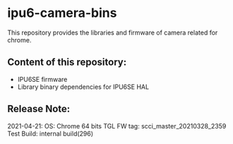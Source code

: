 # ipu6-camera-bins

This repository provides the libraries and firmware of camera related for chrome.

## Content of this repository:
* IPU6SE firmware
* Library binary dependencies for IPU6SE HAL

## Release Note:
2021-04-21:
OS:           Chrome 64 bits
TGL FW tag:   scci_master_20210328_2359
Test Build:   internal build(296)
